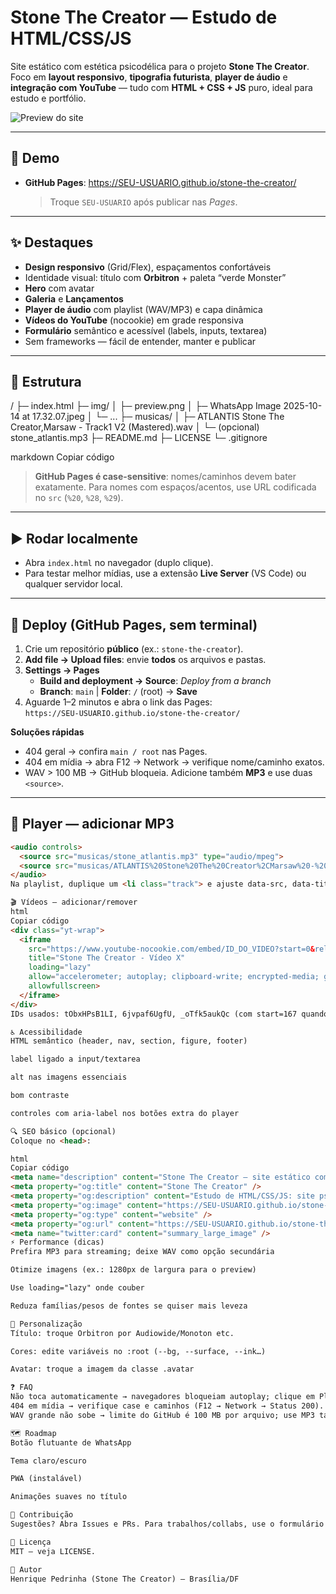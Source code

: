 # Stone The Creator — Estudo de HTML/CSS/JS

Site estático com estética psicodélica para o projeto **Stone The Creator**.  
Foco em **layout responsivo**, **tipografia futurista**, **player de áudio** e **integração com YouTube** — tudo com **HTML + CSS + JS** puro, ideal para estudo e portfólio.

![Preview do site](img/preview.png)

---

## 🔗 Demo
- **GitHub Pages**: https://SEU-USUARIO.github.io/stone-the-creator/  
  > Troque `SEU-USUARIO` após publicar nas *Pages*.

---

## ✨ Destaques
- **Design responsivo** (Grid/Flex), espaçamentos confortáveis
- Identidade visual: título com **Orbitron** + paleta “verde Monster”
- **Hero** com avatar
- **Galeria** e **Lançamentos**
- **Player de áudio** com playlist (WAV/MP3) e capa dinâmica
- **Vídeos do YouTube** (nocookie) em grade responsiva
- **Formulário** semântico e acessível (labels, inputs, textarea)
- Sem frameworks — fácil de entender, manter e publicar

---

## 🧱 Estrutura
/
├─ index.html
├─ img/
│ ├─ preview.png
│ ├─ WhatsApp Image 2025-10-14 at 17.32.07.jpeg
│ └─ ...
├─ musicas/
│ ├─ ATLANTIS Stone The Creator,Marsaw - Track1 V2 (Mastered).wav
│ └─ (opcional) stone_atlantis.mp3
├─ README.md
├─ LICENSE
└─ .gitignore

markdown
Copiar código
> **GitHub Pages é case-sensitive**: nomes/caminhos devem bater exatamente. Para nomes com espaços/acentos, use URL codificada no `src` (`%20`, `%28`, `%29`).

---

## ▶️ Rodar localmente
- Abra `index.html` no navegador (duplo clique).  
- Para testar melhor mídias, use a extensão **Live Server** (VS Code) ou qualquer servidor local.

---

## 🚀 Deploy (GitHub Pages, sem terminal)
1. Crie um repositório **público** (ex.: `stone-the-creator`).
2. **Add file → Upload files**: envie **todos** os arquivos e pastas.
3. **Settings → Pages**  
   - **Build and deployment → Source**: *Deploy from a branch*  
   - **Branch**: `main` | **Folder**: `/` (root) → **Save**
4. Aguarde 1–2 minutos e abra o link das Pages:  
   `https://SEU-USUARIO.github.io/stone-the-creator/`

**Soluções rápidas**  
- 404 geral → confira `main / root` nas Pages.  
- 404 em mídia → abra F12 → Network → verifique nome/caminho exatos.  
- WAV > 100 MB → GitHub bloqueia. Adicione também **MP3** e use duas `<source>`.

---

## 🎵 Player — adicionar MP3
```html
<audio controls>
  <source src="musicas/stone_atlantis.mp3" type="audio/mpeg">
  <source src="musicas/ATLANTIS%20Stone%20The%20Creator%2CMarsaw%20-%20Track1%20V2%20%28Mastered%29.wav" type="audio/wav">
</audio>
Na playlist, duplique um <li class="track"> e ajuste data-src, data-title, data-cover.

🎬 Vídeos — adicionar/remover
html
Copiar código
<div class="yt-wrap">
  <iframe
    src="https://www.youtube-nocookie.com/embed/ID_DO_VIDEO?start=0&rel=0"
    title="Stone The Creator - Vídeo X"
    loading="lazy"
    allow="accelerometer; autoplay; clipboard-write; encrypted-media; gyroscope; picture-in-picture; web-share"
    allowfullscreen>
  </iframe>
</div>
IDs usados: tObxHPsB1LI, 6jvpaf6UgfU, _oTfk5aukQc (com start=167 quando necessário).

♿ Acessibilidade
HTML semântico (header, nav, section, figure, footer)

label ligado a input/textarea

alt nas imagens essenciais

bom contraste

controles com aria-label nos botões extra do player

🔍 SEO básico (opcional)
Coloque no <head>:

html
Copiar código
<meta name="description" content="Stone The Creator — site estático com estética psicodélica, player de áudio e vídeos.">
<meta property="og:title" content="Stone The Creator" />
<meta property="og:description" content="Estudo de HTML/CSS/JS: site psicodélico, responsivo e com player." />
<meta property="og:image" content="https://SEU-USUARIO.github.io/stone-the-creator/img/preview.png" />
<meta property="og:type" content="website" />
<meta property="og:url" content="https://SEU-USUARIO.github.io/stone-the-creator/" />
<meta name="twitter:card" content="summary_large_image" />
⚡ Performance (dicas)
Prefira MP3 para streaming; deixe WAV como opção secundária

Otimize imagens (ex.: 1280px de largura para o preview)

Use loading="lazy" onde couber

Reduza famílias/pesos de fontes se quiser mais leveza

🧩 Personalização
Título: troque Orbitron por Audiowide/Monoton etc.

Cores: edite variáveis no :root (--bg, --surface, --ink…)

Avatar: troque a imagem da classe .avatar

❓ FAQ
Não toca automaticamente → navegadores bloqueiam autoplay; clique em Play.
404 em mídia → verifique case e caminhos (F12 → Network → Status 200).
WAV grande não sobe → limite do GitHub é 100 MB por arquivo; use MP3 também.

🗺️ Roadmap
Botão flutuante de WhatsApp

Tema claro/escuro

PWA (instalável)

Animações suaves no título

🤝 Contribuição
Sugestões? Abra Issues e PRs. Para trabalhos/collabs, use o formulário do site.

📝 Licença
MIT — veja LICENSE.

👤 Autor
Henrique Pedrinha (Stone The Creator) — Brasília/DF

